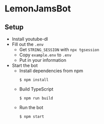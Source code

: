 # LemonJamsBot

## Setup

- Install youtube-dl
- Fill out the `.env`
  - Get `STRING_SESSION` with `npx tgsession`
  - Copy `example.env` to `.env`
  - Put in your information
- Start the bot
  - Install dependencies from npm
    ```shell
    $ npm install
    ```
  - Build TypeScript
    ```shell
    $ npm run build
    ```
  - Run the bot
    ```shell
    $ npm start
    ```

